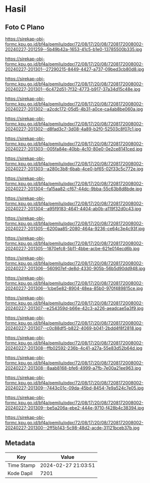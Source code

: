 # Hasil

## Foto C Plano

https://sirekap-obj-formc.kpu.go.id/bf4a/pemilu/pdpr/72/08/17/20/08/7208172008002-20240227-201259--5b49b42a-1653-41c5-b1e0-13785500b335.jpg

https://sirekap-obj-formc.kpu.go.id/bf4a/pemilu/pdpr/72/08/17/20/08/7208172008002-20240227-201301--27290215-8449-4427-a737-09bed3cb80d8.jpg

https://sirekap-obj-formc.kpu.go.id/bf4a/pemilu/pdpr/72/08/17/20/08/7208172008002-20240227-201301--6c472d51-7f32-4773-b917-37a34d15c48e.jpg

https://sirekap-obj-formc.kpu.go.id/bf4a/pemilu/pdpr/72/08/17/20/08/7208172008002-20240227-201302--a2cdc172-05d5-4b31-a0ce-ca4ab8be060a.jpg

https://sirekap-obj-formc.kpu.go.id/bf4a/pemilu/pdpr/72/08/17/20/08/7208172008002-20240227-201302--d8fad3c7-3d08-4a89-b2f0-52503c8f07c1.jpg

https://sirekap-obj-formc.kpu.go.id/bf4a/pemilu/pdpr/72/08/17/20/08/7208172008002-20240227-201303--005fa84e-40bb-4c10-80e0-0e2ce8141ced.jpg

https://sirekap-obj-formc.kpu.go.id/bf4a/pemilu/pdpr/72/08/17/20/08/7208172008002-20240227-201303--a280c3b8-6bab-4ce0-bf65-02f33c5c772e.jpg

https://sirekap-obj-formc.kpu.go.id/bf4a/pemilu/pdpr/72/08/17/20/08/7208172008002-20240227-201304--fa15aa82-cf67-44dc-9bba-55c63b8d8bde.jpg

https://sirekap-obj-formc.kpu.go.id/bf4a/pemilu/pdpr/72/08/17/20/08/7208172008002-20240227-201304--a95f9183-4641-4404-ab0b-a119f32d0c43.jpg

https://sirekap-obj-formc.kpu.go.id/bf4a/pemilu/pdpr/72/08/17/20/08/7208172008002-20240227-201305--6200aa85-2080-464a-9236-ce64c3e4c93f.jpg

https://sirekap-obj-formc.kpu.go.id/bf4a/pemilu/pdpr/72/08/17/20/08/7208172008002-20240227-201305--1870efc8-5b11-4bbe-acbe-621e014ecd6b.jpg

https://sirekap-obj-formc.kpu.go.id/bf4a/pemilu/pdpr/72/08/17/20/08/7208172008002-20240227-201306--560907ef-de8d-4330-905b-56b5d90dd948.jpg

https://sirekap-obj-formc.kpu.go.id/bf4a/pemilu/pdpr/72/08/17/20/08/7208172008002-20240227-201306--1cbe5e82-8904-48ea-85b0-970f489815ce.jpg

https://sirekap-obj-formc.kpu.go.id/bf4a/pemilu/pdpr/72/08/17/20/08/7208172008002-20240227-201307--e254359d-b66e-42c3-a226-aeadcae5a3f9.jpg

https://sirekap-obj-formc.kpu.go.id/bf4a/pemilu/pdpr/72/08/17/20/08/7208172008002-20240227-201307--c0c88df5-b822-4069-b041-2bdd4f8f2818.jpg

https://sirekap-obj-formc.kpu.go.id/bf4a/pemilu/pdpr/72/08/17/20/08/7208172008002-20240227-201308--ffb02592-236b-4c41-a27a-55e83d52b64d.jpg

https://sirekap-obj-formc.kpu.go.id/bf4a/pemilu/pdpr/72/08/17/20/08/7208172008002-20240227-201308--8aab8168-bfe6-4999-a7fb-7e00a21ee963.jpg

https://sirekap-obj-formc.kpu.go.id/bf4a/pemilu/pdpr/72/08/17/20/08/7208172008002-20240227-201309--7443c01c-09da-45bd-8454-7e9a524c7e05.jpg

https://sirekap-obj-formc.kpu.go.id/bf4a/pemilu/pdpr/72/08/17/20/08/7208172008002-20240227-201309--be5a206a-ebe2-444e-9710-f428b4c38394.jpg

https://sirekap-obj-formc.kpu.go.id/bf4a/pemilu/pdpr/72/08/17/20/08/7208172008002-20240227-201300--2ff5b143-5c98-48d2-acde-31121bceb37b.jpg


## Metadata

| Key        | Value               |
| ---------- | ------------------- |
| Time Stamp | 2024-02-27 21:03:51 |
| Kode Dapil | 7201                |



